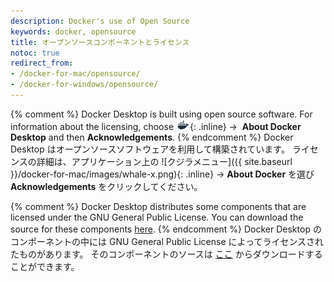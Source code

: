 ```yaml
---
description: Docker's use of Open Source
keywords: docker, opensource
title: オープンソースコンポーネントとライセンス
notoc: true
redirect_from:
- /docker-for-mac/opensource/
- /docker-for-windows/opensource/
---
```


{% comment %}
Docker Desktop is built using open source software. For information about the
licensing, choose ![whale menu](/docker-for-mac/images/whale-x.png){: .inline}
→ &nbsp;**About Docker Desktop** and then **Acknowledgements**.
{% endcomment %}
Docker Desktop はオープンソースソフトウェアを利用して構築されています。
ライセンスの詳細は、アプリケーション上の ![クジラメニュー]({{ site.baseurl }}/docker-for-mac/images/whale-x.png){: .inline} → **About Docker** を選び **Acknowledgements** をクリックしてください。

{% comment %}
Docker Desktop distributes some components that are licensed under the
GNU General Public License. You can download the source for these components
[here](https://download.docker.com/opensource/License.tar.gz).
{% endcomment %}
Docker Desktop のコンポーネントの中には GNU General Public License によってライセンスされたものがあります。
そのコンポーネントのソースは [ここ](https://download.docker.com/opensource/License.tar.gz) からダウンロードすることができます。
